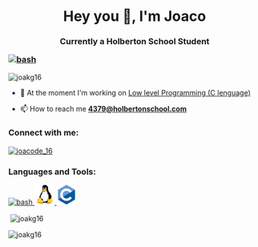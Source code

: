 <h1 align="center">Hey you 👋, I'm Joaco</h1>
<h3 align="center">Currently a Holberton School Student <p align="left"> <a href="https://www.holbertonschool.com" target="_blank" rel="noreferrer"> <img src="https://assets.website-files.com/6105315644a26f77912a1ada/610540e8b4cd6969794fe673_Holberton_School_logo-04-04.svg" alt="bash" width="20" height="20"/> </a></h3>

<p align="left"> <img src="https://komarev.com/ghpvc/?username=joakg16&label=Profile%20views&color=0e75b6&style=flat" alt="joakg16" /> </p>

- 🔭 At the moment I'm working on [Low level Programming (C lenguage)](https://github.com/joakG16/holbertonschool-low_level_programming)

- 📫 How to reach me **4379@holbertonschool.com**

<h3 align="left">Connect with me:</h3>
<p align="left">
<a href="https://instagram.com/joacode_16" target="blank"><img align="center" src="https://raw.githubusercontent.com/rahuldkjain/github-profile-readme-generator/master/src/images/icons/Social/instagram.svg" alt="joacode_16" height="30" width="40" /></a>
</p>

<h3 align="left">Languages and Tools:</h3>
<p align="left"> <a href="https://www.gnu.org/software/bash/" target="_blank" rel="noreferrer"> <img src="https://www.vectorlogo.zone/logos/gnu_bash/gnu_bash-icon.svg" alt="bash" width="40" height="40"/> </a> <a href="https://www.linux.org/" target="_blank" rel="noreferrer"> <img src="https://raw.githubusercontent.com/devicons/devicon/master/icons/linux/linux-original.svg" alt="linux" width="40" height="40"/> </a>
<a href="https://www.cprogramming.com/" target="_blank" rel="noreferrer"> <img src="https://raw.githubusercontent.com/devicons/devicon/master/icons/c/c-original.svg" alt="c" width="40" height="40"/> </a> </p>

<p>&nbsp;<img align="center" src="https://github-readme-stats.vercel.app/api?username=joakg16&show_icons=true&locale=en" alt="joakg16" /></p>

<p><img align="center" src="https://github-readme-streak-stats.herokuapp.com/?user=joakg16&" alt="joakg16" /></p>

